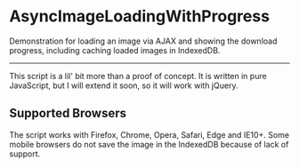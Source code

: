 # AsyncImageLoadingWithProgress

Demonstration for loading an image via AJAX and showing the download progress, including caching loaded images in IndexedDB.

---

This script is a lil' bit more than a proof of concept. It is written in pure JavaScript, but I will extend it soon, so it will work with jQuery.


## Supported Browsers

The script works with Firefox, Chrome, Opera, Safari, Edge and IE10+. Some mobile browsers do not save the image in the IndexedDB because of lack of support.
